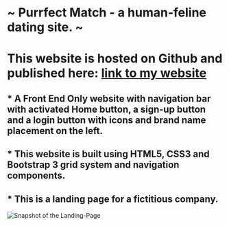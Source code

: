# ~ Purrfect Match - a human-feline dating site. ~
# This website is hosted on Github and published here: [link to my website](https://xjanus.github.io/purrfect-match-frontend-landingpage/) 


## * A Front End Only website with navigation bar with activated Home button, a sign-up button and a login button with icons and brand name placement on the left.

## * This website is built using HTML5, CSS3 and Bootstrap 3 grid system and navigation components.

## * This is a landing page for a fictitious company.

![Snapshot of the Landing-Page](https://i.ibb.co/DkzmpSp/purrfect-match.png)
